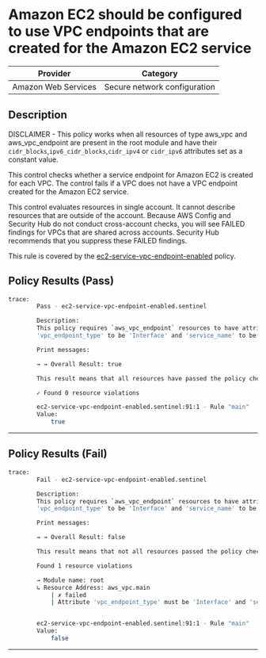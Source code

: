 # Amazon EC2 should be configured to use VPC endpoints that are created for the Amazon EC2 service

| Provider            |             Category           |
| ------------------- |  ----------------------------  |
| Amazon Web Services |  Secure network configuration  |

## Description

DISCLAIMER - This policy works when all resources of type aws_vpc and aws_vpc_endpoint are present in the root module and 
have their `cidr_blocks`,`ipv6_cidr_blocks`,`cidr_ipv4` or `cidr_ipv6`  attributes set as a constant value.

This control checks whether a service endpoint for Amazon EC2 is created for each VPC. The control fails if a VPC does not have a VPC endpoint created for the Amazon EC2 service.

This control evaluates resources in single account. It cannot describe resources that are outside of the account. Because AWS Config and Security Hub do not conduct cross-account checks, you will see FAILED findings for VPCs that are shared across accounts. Security Hub recommends that you suppress these FAILED findings.

This rule is covered by the [ec2-service-vpc-endpoint-enabled](../../policies/ec2/ec2-service-vpc-endpoint-enabled.sentinel) policy.

## Policy Results (Pass)

```bash
trace:
        Pass - ec2-service-vpc-endpoint-enabled.sentinel

        Description:
        This policy requires `aws_vpc_endpoint` resources to have attribute
        'vpc_endpoint_type' to be 'Interface' and 'service_name' to be 'ec2'.

        Print messages:

        → → Overall Result: true

        This result means that all resources have passed the policy check for the policy ec2-service-vpc-endpoint-enabled.

        ✓ Found 0 resource violations

        ec2-service-vpc-endpoint-enabled.sentinel:91:1 - Rule "main"
        Value:
            true
```

---

## Policy Results (Fail)

```bash
trace:
        Fail - ec2-service-vpc-endpoint-enabled.sentinel

        Description:
        This policy requires `aws_vpc_endpoint` resources to have attribute
        'vpc_endpoint_type' to be 'Interface' and 'service_name' to be 'ec2'.

        Print messages:

        → → Overall Result: false

        This result means that not all resources passed the policy check and the protected behavior is not allowed for the policy ec2-service-vpc-endpoint-enabled.

        Found 1 resource violations

        → Module name: root
        ↳ Resource Address: aws_vpc.main
            | ✗ failed
            | Attribute 'vpc_endpoint_type' must be 'Interface' and 'service_name' to be 'ec2' for 'aws_vpc_endpoint' linked with the 'aws_vpc' resource. Refer to https://docs.aws.amazon.com/securityhub/latest/userguide/ec2-controls.html#ec2-10 for more details.


        ec2-service-vpc-endpoint-enabled.sentinel:91:1 - Rule "main"
        Value:
            false
```

---
